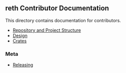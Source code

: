 ## reth Contributor Documentation

This directory contains documentation for contributors.

- [Repository and Project Structure](./repo)
- [Design](./design)
- [Crates](./crates)

### Meta

- [Releasing](./release.md)
